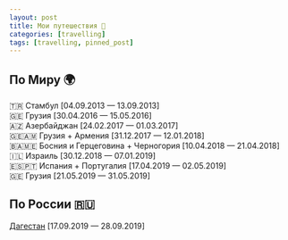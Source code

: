 ```yaml
---
layout: post
title: Мои путешествия 📌
categories: [travelling]
tags: [travelling, pinned_post]
---
```


## По Миру 🌍  ##  

🇹🇷 Стамбул [04.09.2013 — 13.09.2013]  
🇬🇪 Грузия [30.04.2016 — 15.05.2016]  
🇦🇿 Азербайджан  [24.02.2017 — 01.03.2017]  
🇬🇪🇦🇲 Грузия + Армения [31.12.2017 — 12.01.2018]  
🇧🇦🇲🇪 Босния и Герцеговина + Черногория [10.04.2018 — 21.04.2018]  
🇮🇱 Израиль [30.12.2018 — 07.01.2019]  
🇪🇸🇵🇹 Испания + Португалия [17.04.2019 — 02.05.2019]  
🇬🇪 Грузия [21.05.2019 — 31.05.2019]  


## По России 🇷🇺  ##

<a href="https://www.instagram.com/explore/tags/velodagestan/">Дагестан</a> [17.09.2019 — 28.09.2019]  

